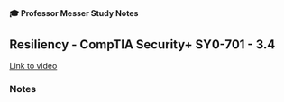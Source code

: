 #### 🎓 Professor Messer Study Notes

##  Resiliency - CompTIA Security+ SY0-701 - 3.4

[Link to video](https://youtu.be/sb0dRaQbuBA?si=6tMYC11UROnJB2vO)

### Notes


